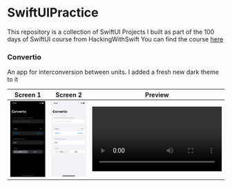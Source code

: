 # SwiftUIPractice
This repository is a collection of SwiftUI Projects I built as part of the 100 days of SwiftUI course from HackingWithSwift
You can find the course [here](https://www.hackingwithswift.com/100/swiftui)


### Convertio

An app for interconversion between units. I added a fresh new dark theme to it

| Screen 1             |  Screen 2 | Preview |
:-------------------------:|:-------------------------:|:----------------------:|
![](screens/convertio/convertio1.png) | ![](screens/convertio/convertio2.png)| ![](screens/convertio/convertio_preview.mp4)
